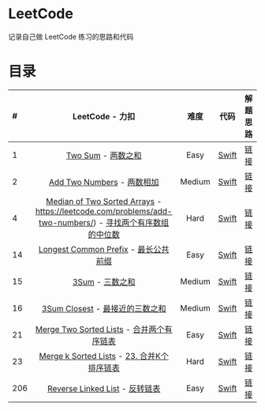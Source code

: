 # LeetCode

记录自己做 LeetCode 练习的思路和代码


# 目录
| # | LeetCode  -  力扣 | 难度 | 代码 | 解题思路 | 代码速度 |
| :-- | :-: | :-: | :-: | :-: | --- |
| 1 | [Two Sum](https://leetcode.com/problems/two-sum/)  -  [两数之和](https://leetcode-cn.com/problems/two-sum/) | Easy | [Swift](https://github.com/pepsikirk/LeetCode/blob/master/Algorithm/1.TwoSum/TwoSum.swift) | [链接](https://github.com/pepsikirk/LeetCode/tree/master/Algorithm/1.TwoSum) | 40 ms (98.33%) |
| 2 | [Add Two Numbers](https://leetcode.com/problems/add-two-numbers/)  -  [两数相加](https://leetcode-cn.com/problems/add-two-numbers/) | Medium | [Swift](https://github.com/pepsikirk/LeetCode/blob/master/Algorithm/2.AddTwoNumbers/AddTwoNumbers.swift) | [链接](https://github.com/pepsikirk/LeetCode/tree/master/Algorithm/2.AddTwoNumbers) | 52 ms (99.42%) |
| 4 | [Median of Two Sorted Arrays](https://leetcode.com/problems/median-of-two-sorted-arrays/)  -  https://leetcode.com/problems/add-two-numbers/)  -  [寻找两个有序数组的中位数](https://leetcode-cn.com/problems/median-of-two-sorted-arrays/) | Hard | [Swift](https://github.com/pepsikirk/LeetCode/blob/master/Algorithm/4.MedianofTwoSortedArrays/MedianofTwoSortedArrays.swift) | [链接](https://github.com/pepsikirk/LeetCode/tree/master/Algorithm/4.MedianofTwoSortedArrays) | 112 ms (87.25%) |
| 14 | [Longest Common Prefix](https://leetcode.com/problems/longest-common-prefix/)  -  [最长公共前缀](https://leetcode-cn.com/problems/longest-common-prefix/) | Easy | [Swift](https://github.com/pepsikirk/LeetCode/blob/master/Algorithm/14.LongestCommonPrefix/LongestCommonPrefix.swift) | [链接](https://github.com/pepsikirk/LeetCode/tree/master/Algorithm/14.LongestCommonPrefix) | 16 ms (100%) |
| 15 | [3Sum](https://leetcode.com/problems/3sum/)  -  [三数之和](https://leetcode-cn.com/problems/3sum/) | Medium | [Swift](https://github.com/pepsikirk/LeetCode/blob/master/Algorithm/15.3Sum/3Sum.swift) | [链接](https://github.com/pepsikirk/LeetCode/tree/master/Algorithm/15.3Sum) | 272 ms (90.87%) |
| 16 | [3Sum Closest](https://leetcode.com/problems/3sum-closest/)  -  [最接近的三数之和](https://leetcode-cn.com/problems/3sum-closest/) | Medium | [Swift](https://github.com/pepsikirk/LeetCode/blob/master/Algorithm/16.3SumClosest/3SumClosest.swift) | [链接](https://github.com/pepsikirk/LeetCode/tree/master/Algorithm/16.3SumClosest) | 60 ms (100%) |
| 21   | [Merge Two Sorted Lists](https://leetcode.com/problems/merge-two-sorted-lists/)  -  [合并两个有序链表](https://leetcode-cn.com/problems/merge-two-sorted-lists/) |  Easy  | [Swift](https://github.com/pepsikirk/LeetCode/blob/master/Algorithm/21.MergeTwoSortedLists/MergeTwoSortedLists.swift) | [链接](https://github.com/pepsikirk/LeetCode/tree/master/Algorithm/21.MergeTwoSortedLists) | 16 ms (97.12%)  |
| 23   | [Merge k Sorted Lists](https://leetcode.com/problems/merge-k-sorted-lists/)  -  [23. 合并K个排序链表](https://leetcode-cn.com/problems/merge-k-sorted-lists/) |  Hard  | [Swift](https://github.com/pepsikirk/LeetCode/blob/master/Algorithm/23.MergeKSortedLists/ReverseLinkedList.swift) | [链接](https://github.com/pepsikirk/LeetCode/tree/master/Algorithm/23.MergeKSortedLists) | 104 ms (90.70%) |
| 206 | [Reverse Linked List](https://leetcode.com/problems/reverse-linked-list/)  -  [反转链表](https://leetcode-cn.com/problems/reverse-linked-list/) | Easy | [Swift](https://github.com/pepsikirk/LeetCode/blob/master/Algorithm/206.ReverseLinkedList/ReverseLinkedList.swift) | [链接](https://github.com/pepsikirk/LeetCode/tree/master/Algorithm/206.ReverseLinkedList) | 12 ms (100%) |

